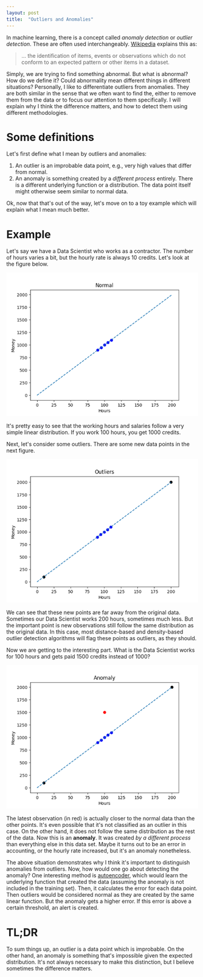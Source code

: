 ```yaml
---
layout: post
title:  "Outliers and Anomalies"
---
```


In machine learning, there is a concept called *anomaly detection* or *outlier
detection*. These are often used interchangeably. [Wikipedia][1] explains this
as:
>... the identification of items, events or observations which do not conform
>to an expected pattern or other items in a dataset.

Simply, we are trying to find something abnormal. But what is abnormal? How
do we define it? Could abnormality mean different things in different
situations? Personally, I like to differentiate outliers from anomalies.
They are both similar in the sense that we often want to find the, either to
remove them from the data or to focus our attention to them specifically.
I will explain why I think the difference matters, and how to detect them
using different methodologies.

# Some definitions

Let's first define what I mean by outliers and anomalies:
1. An outlier is an improbable data point, e.g., very high values that differ
from normal.
2. An anomaly is something created by a *different process* entirely. There
is a different underlying function or a distribution. The data point itself
might otherwise seem similar to normal data.

Ok, now that that's out of the way, let's move on to a toy example which will
explain what I mean much better.

# Example

Let's say we have a Data Scientist who works as a contractor. The number of
hours varies a bit, but the hourly rate is always 10 credits. Let's look at
the figure below.

![Normal data][fig_normal]

It's pretty easy to see that the working hours and salaries follow a very
simple linear distribution. If you work 100 hours, you get 1000 credits.

Next, let's consider some outliers. There are some new data points in the
next figure.

![Outliers][fig_outlier]

We can see that these new points are far away from the original data.
Sometimes our Data Scientist works 200 hours, sometimes much less. But the
important point is new observations still follow the same distribution as the
original data. In this case, most distance-based and density-based outlier
detection algorithms will flag these points as outliers, as they should.

Now we are getting to the interesting part. What is the Data Scientist works
for 100 hours and gets paid 1500 credits instead of 1000?

![Anomaly][fig_anom]

The latest observation (in red) is actually closer to the normal data than the
other points. It's even possible that it's not classified as an outlier in this
case. On the other hand, it does not follow the same distribution as the rest
of the data. Now this is an **anomaly**. It was created *by a different process*
than everything else in this data set. Maybe it turns out to be an error in
accounting, or the hourly rate increased, but it's an anomaly nonetheless.

The above situation demonstrates why I think it's important to distinguish
anomalies from outliers. Now, how would one go about detecting the anomaly?
One interesting method is [autoencoder][2], which would learn the underlying
function that created the data (assuming the anomaly is not included in the
training set). Then, it calculates the error for each data point. Then
outliers would be considered normal as they are created by the same linear
function. But the anomaly gets a higher error. If this error is above a certain
threshold, an alert is created.

# TL;DR

To sum things up, an outlier is a data point which is improbable. On the other
hand, an anomaly is something that's impossible given the expected distribution.
It's not always necessary to make this distinction, but I believe sometimes the
difference matters.

[1]: https://en.wikipedia.org/wiki/Anomaly_detection
[2]: https://en.wikipedia.org/wiki/Autoencoder

[fig_normal]: /assets/outlier_vs_anom_normal.png
[fig_outlier]: /assets/outlier_vs_anom_outlier.png
[fig_anom]: /assets/outlier_vs_anom_anom.png
